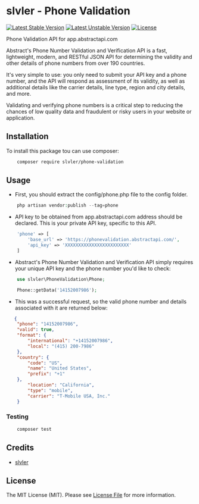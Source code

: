 # slvler - Phone Validation

[![Latest Stable Version](http://poser.pugx.org/slvler/phone-validation/v)](https://packagist.org/packages/slvler/phone-validation)
[![Latest Unstable Version](http://poser.pugx.org/slvler/phone-validation/v/unstable)](https://packagist.org/packages/slvler/phone-validation)
[![License](http://poser.pugx.org/slvler/phone-validation/license)](https://packagist.org/packages/slvler/phone-validation)


Phone Validation API for app.abstractapi.com

Abstract's Phone Number Validation and Verification API is a fast, lightweight, modern, and RESTful JSON API for determining the validity and other details of phone numbers from over 190 countries.

It's very simple to use: you only need to submit your API key and a phone number, and the API will respond as assessment of its validity, as well as additional details like the carrier details, line type, region and city details, and more.

Validating and verifying phone numbers is a critical step to reducing the chances of low quality data and fraudulent or risky users in your website or application.


## Installation

To install this package tou can use composer:

```bash
    composer require slvler/phone-validation
```
## Usage

- First, you should extract the config/phone.php file to the config folder. 

```php
    php artisan vendor:publish --tag=phone
```

- API key to be obtained from app.abstractapi.com address should be declared. This is your private API key, specific to this API.

```php
    'phone' => [
        'base_url' => 'https://phonevalidation.abstractapi.com/',
        'api_key' => 'XXXXXXXXXXXXXXXXXXXXXXXX'
    ]
```

- Abstract's Phone Number Validation and Verification API simply requires your unique API key and the phone number you'd like to check:

```php
    use slvler\PhoneValidation\Phone;

    Phone::getData('14152007986');
```

- This was a successful request, so the valid phone number and details associated with it are returned below:

```json
   {
    "phone": "14152007986",
    "valid": true,
    "format": {
        "international": "+14152007986",
        "local": "(415) 200-7986"
    },
    "country": {
        "code": "US",
        "name": "United States",
        "prefix": "+1"
    },
        "location": "California",
        "type": "mobile",
        "carrier": "T-Mobile USA, Inc."
    }
```


### Testing

```bash
    composer test
```

## Credits

-   [slvler](https://github.com/slvler)


## License

The MIT License (MIT). Please see [License File](https://github.com/slvler/phone-validation/blob/main/README.md) for more information.
